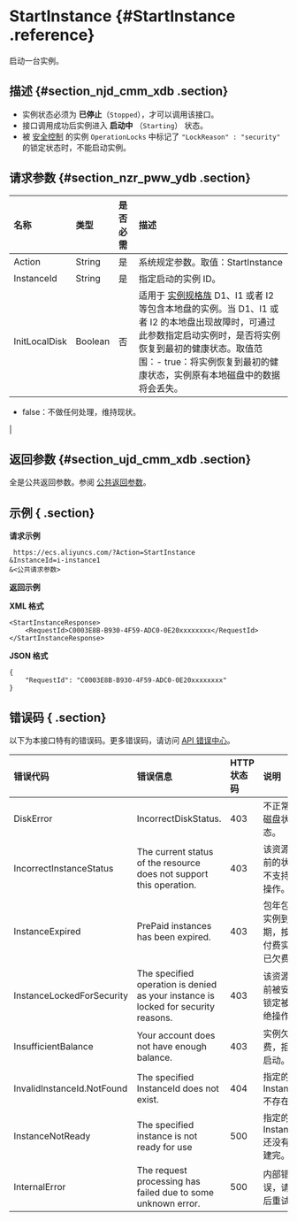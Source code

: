 # StartInstance {#StartInstance .reference}

启动一台实例。

## 描述 {#section_njd_cmm_xdb .section}

-   实例状态必须为 **已停止**（`Stopped`），才可以调用该接口。
-   接口调用成功后实例进入 **启动中** （`Starting`） 状态。
-   被 [安全控制](cn.zh-CN/API参考/附录/安全锁定时的API行为.md#) 的实例 `OperationLocks` 中标记了 `"LockReason" : "security"` 的锁定状态时，不能启动实例。

## 请求参数 {#section_nzr_pww_ydb .section}

|名称|类型|是否必需|描述|
|:-|:-|:---|:-|
|Action|String|是|系统规定参数。取值：StartInstance|
|InstanceId|String|是|指定启动的实例 ID。|
|InitLocalDisk|Boolean|否|适用于 [实例规格族](../cn.zh-CN/产品简介/实例规格族.md#) D1、I1 或者 I2 等包含本地盘的实例。当 D1、I1 或者 I2 的本地盘出现故障时，可通过此参数指定启动实例时，是否将实例恢复到最初的健康状态。取值范围：-   true：将实例恢复到最初的健康状态，实例原有本地磁盘中的数据将会丢失。
-   false：不做任何处理，维持现状。

|

## 返回参数 {#section_ujd_cmm_xdb .section}

全是公共返回参数。参阅 [公共返回参数](cn.zh-CN/API参考/HTTP调用方式/公共参数.md#commonResponseParameters)。

## 示例 { .section}

**请求示例** 

```
 https://ecs.aliyuncs.com/?Action=StartInstance
&InstanceId=i-instance1
&<公共请求参数>

```

**返回示例** 

**XML 格式**

```
<StartInstanceResponse>
    <RequestId>C0003E8B-B930-4F59-ADC0-0E20xxxxxxxx</RequestId>
</StartInstanceResponse>
```

**JSON 格式** 

```
{
    "RequestId": "C0003E8B-B930-4F59-ADC0-0E20xxxxxxxx"
}

```

## 错误码 { .section}

以下为本接口特有的错误码。更多错误码，请访问 [API 错误中心](https://error-center.aliyun.com/status/product/Ecs)。

|错误代码|错误信息|HTTP 状态码|说明|
|:---|:---|:-------|:-|
|DiskError|IncorrectDiskStatus.|403|不正常的磁盘状态。|
|IncorrectInstanceStatus|The current status of the resource does not support this operation.|403|该资源目前的状态不支持此操作。|
|InstanceExpired|PrePaid instances has been expired.|403|包年包月实例到期，按量付费实例已欠费。|
|InstanceLockedForSecurity|The specified operation is denied as your instance is locked for security reasons.|403|该资源目前被安全锁定被拒绝操作。|
|InsufficientBalance|Your account does not have enough balance.|403|实例欠费，拒绝启动。|
|InvalidInstanceId.NotFound|The specified InstanceId does not exist.|404|指定的 InstanceId 不存在。|
|InstanceNotReady|The specified instance is not ready for use|500|指定的 Instance 还没有创建完。|
|InternalError|The request processing has failed due to some unknown error.|500|内部错误，请稍后重试。|

